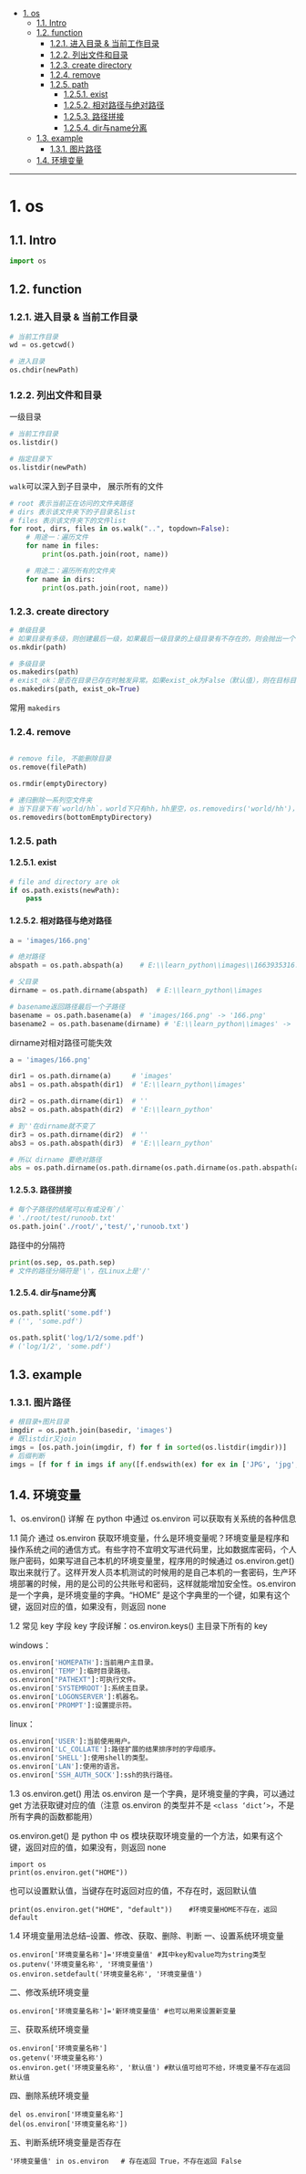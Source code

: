 - [1. os](#1-os)
  - [1.1. Intro](#11-intro)
  - [1.2. function](#12-function)
    - [1.2.1. 进入目录 \& 当前工作目录](#121-进入目录--当前工作目录)
    - [1.2.2. 列出文件和目录](#122-列出文件和目录)
    - [1.2.3. create directory](#123-create-directory)
    - [1.2.4. remove](#124-remove)
    - [1.2.5. path](#125-path)
      - [1.2.5.1. exist](#1251-exist)
      - [1.2.5.2. 相对路径与绝对路径](#1252-相对路径与绝对路径)
      - [1.2.5.3. 路径拼接](#1253-路径拼接)
      - [1.2.5.4. dir与name分离](#1254-dir与name分离)
  - [1.3. example](#13-example)
    - [1.3.1. 图片路径](#131-图片路径)
  - [1.4. 环境变量](#14-环境变量)
---

# 1. os

## 1.1. Intro

```python
import os
```

## 1.2. function
### 1.2.1. 进入目录 & 当前工作目录 

```python
# 当前工作目录
wd = os.getcwd()

# 进入目录
os.chdir(newPath)
```
### 1.2.2. 列出文件和目录
一级目录
```python
# 当前工作目录
os.listdir()

# 指定目录下
os.listdir(newPath)
```

`walk`可以深入到子目录中， 展示所有的文件
```python
# root 表示当前正在访问的文件夹路径
# dirs 表示该文件夹下的子目录名list
# files 表示该文件夹下的文件list
for root, dirs, files in os.walk("..", topdown=False):
    # 用途一：遍历文件
    for name in files:
        print(os.path.join(root, name))

    # 用途二：遍历所有的文件夹
    for name in dirs:
        print(os.path.join(root, name))
```
### 1.2.3. create directory
```python
# 单级目录
# 如果目录有多级，则创建最后一级，如果最后一级目录的上级目录有不存在的，则会抛出一个 OSError
os.mkdir(path)

# 多级目录
os.makedirs(path)
# exist_ok：是否在目录已存在时触发异常。如果exist_ok为False（默认值），则在目标目录已存在的情况下触发FileExistsError异常；如果exist_ok为True，则不会触发异常。
os.makedirs(path, exist_ok=True)
```
常用 `makedirs`
### 1.2.4. remove

```python

# remove file, 不能删除目录
os.remove(filePath) 

os.rmdir(emptyDirectory) 

# 递归删除一系列空文件夹
# 当下目录下有`world/hh`，world下只有hh，hh里空，os.removedirs('world/hh')，hh是空文件夹被删，world是空文件被删除，到当前目录为止
os.removedirs(bottomEmptyDirectory)
```
### 1.2.5. path 

#### 1.2.5.1. exist

```python
# file and directory are ok
if os.path.exists(newPath):
    pass
```

#### 1.2.5.2. 相对路径与绝对路径

```python
a = 'images/166.png'

# 绝对路径
abspath = os.path.abspath(a)    # E:\\learn_python\\images\\1663935316.png

# 父目录
dirname = os.path.dirname(abspath)  # E:\\learn_python\\images

# basename返回路径最后一个子路径
basename = os.path.basename(a)  # 'images/166.png' -> '166.png'
basename2 = os.path.basename(dirname) # 'E:\\learn_python\\images' -> 'images'
```

dirname对相对路径可能失效
```python
a = 'images/166.png'

dir1 = os.path.dirname(a)     # 'images'
abs1 = os.path.abspath(dir1)  # 'E:\\learn_python\\images'

dir2 = os.path.dirname(dir1)  # ''
abs2 = os.path.abspath(dir2)  # 'E:\\learn_python'

# 到''在dirname就不变了
dir3 = os.path.dirname(dir2)  # ''
abs3 = os.path.abspath(dir3)  # 'E:\\learn_python'

# 所以 dirname 要绝对路径
abs = os.path.dirname(os.path.dirname(os.path.dirname(os.path.abspath(a)))) # 'E:\\'
```
#### 1.2.5.3. 路径拼接

```python
# 每个子路径的结尾可以有或没有`/`
# './root/test/runoob.txt'
os.path.join('./root/','test/','runoob.txt')
```

路径中的分隔符
```python
print(os.sep, os.path.sep)
# 文件的路径分隔符是'\'，在Linux上是'/'
```

#### 1.2.5.4. dir与name分离
```python
os.path.split('some.pdf')
# ('', 'some.pdf')

os.path.split('log/1/2/some.pdf')
# ('log/1/2', 'some.pdf')
```

## 1.3. example

### 1.3.1. 图片路径
```python
# 根目录+图片目录
imgdir = os.path.join(basedir, 'images')
# 既listdir又join
imgs = [os.path.join(imgdir, f) for f in sorted(os.listdir(imgdir))]
# 后缀判断
imgs = [f for f in imgs if any([f.endswith(ex) for ex in ['JPG', 'jpg', 'jpeg', 'png', 'PNG']])]
```

## 1.4. 环境变量

1、os.environ() 详解
在 python 中通过 os.environ 可以获取有关系统的各种信息

1.1 简介
通过 os.environ 获取环境变量，什么是环境变量呢？环境变量是程序和操作系统之间的通信方式。有些字符不宜明文写进代码里，比如数据库密码，个人账户密码，如果写进自己本机的环境变量里，程序用的时候通过 os.environ.get() 取出来就行了。这样开发人员本机测试的时候用的是自己本机的一套密码，生产环境部署的时候，用的是公司的公共账号和密码，这样就能增加安全性。os.environ 是一个字典，是环境变量的字典。“HOME” 是这个字典里的一个键，如果有这个键，返回对应的值，如果没有，则返回 none

1.2 常见 key 字段
key 字段详解：os.environ.keys() 主目录下所有的 key

windows：
```python
os.environ['HOMEPATH']:当前用户主目录。
os.environ['TEMP']:临时目录路径。
os.environ["PATHEXT"]:可执行文件。
os.environ['SYSTEMROOT']:系统主目录。
os.environ['LOGONSERVER']:机器名。
os.environ['PROMPT']:设置提示符。
```
linux：
```python
os.environ['USER']:当前使用用户。
os.environ['LC_COLLATE']:路径扩展的结果排序时的字母顺序。
os.environ['SHELL']:使用shell的类型。
os.environ['LAN']:使用的语言。
os.environ['SSH_AUTH_SOCK']:ssh的执行路径。
```

1.3 os.environ.get() 用法
os.environ 是一个字典，是环境变量的字典，可以通过 get 方法获取键对应的值（注意 os.environ 的类型并不是 `<class ‘dict’>`，不是所有字典的函数都能用）

os.environ.get() 是 python 中 os 模块获取环境变量的一个方法，如果有这个键，返回对应的值，如果没有，则返回 none
```
import os
print(os.environ.get("HOME"))
```
也可以设置默认值，当键存在时返回对应的值，不存在时，返回默认值

```
print(os.environ.get("HOME", "default"))	#环境变量HOME不存在，返回	default
```
1.4 环境变量用法总结–设置、修改、获取、删除、判断
一、设置系统环境变量
```
os.environ['环境变量名称']='环境变量值' #其中key和value均为string类型
os.putenv('环境变量名称', '环境变量值')
os.environ.setdefault('环境变量名称', '环境变量值')
```
二、修改系统环境变量
```
os.environ['环境变量名称']='新环境变量值' #也可以用来设置新变量
```
三、获取系统环境变量
```
os.environ['环境变量名称']
os.getenv('环境变量名称')
os.environ.get('环境变量名称', '默认值')	#默认值可给可不给，环境变量不存在返回默认值
```
四、删除系统环境变量
```
del os.environ['环境变量名称']
del(os.environ['环境变量名称'])
```
五、判断系统环境变量是否存在
```
'环境变量值' in os.environ   # 存在返回 True，不存在返回 False
```
